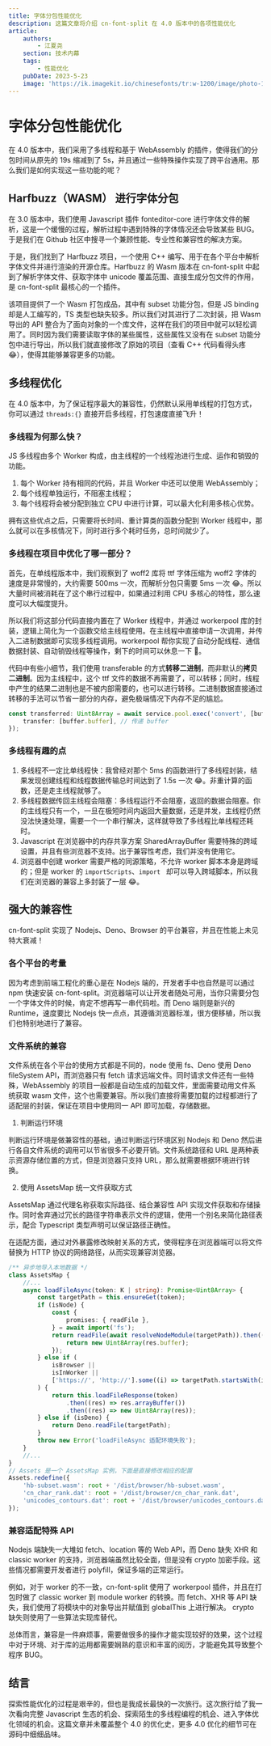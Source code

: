 ```yaml
---
title: 字体分包性能优化
description: 这篇文章将介绍 cn-font-split 在 4.0 版本中的各项性能优化
article:
    authors:
        - 江夏尧
    section: 技术内幕
    tags:
        - 性能优化
    pubDate: 2023-5-23
    image: 'https://ik.imagekit.io/chinesefonts/tr:w-1200/image/photo-1508804185872-d7badad00f7d.jfif'
---
```


# 字体分包性能优化

在 4.0 版本中，我们采用了多线程和基于 WebAssembly 的插件，使得我们的分包时间从原先的 19s 缩减到了 5s，并且通过一些特殊操作实现了跨平台通用。那么我们是如何实现这一些功能的呢？

## Harfbuzz（WASM） 进行字体分包

在 3.0 版本中，我们使用 Javascript 插件 fonteditor-core 进行字体文件的解析，这是一个缓慢的过程，解析过程中遇到特殊的字体情况还会导致某些 BUG。于是我们在 Github 社区中搜寻一个兼顾性能、专业性和兼容性的解决方案。

于是，我们找到了 Harfbuzz 项目，一个使用 C++ 编写、用于在各个平台中解析字体文件并进行渲染的开源仓库。Harfbuzz 的 Wasm 版本在 cn-font-split 中起到了解析字体文件、获取字体中 unicode 覆盖范围、直接生成分包文件的作用，是 cn-font-split 最核心的一个插件。

该项目提供了一个 Wasm 打包成品，其中有 subset 功能分包，但是 JS binding 却是人工编写的，TS 类型也缺失较多。所以我们对其进行了二次封装，把 Wasm 导出的 API 整合为了面向对象的一个库文件，这样在我们的项目中就可以轻松调用了。同时因为我们需要读取字体的某些属性，这些属性又没有在 subset 功能分包中进行导出，所以我们就直接修改了原始的项目（查看 C++ 代码看得头疼 😂），使得其能够兼容更多的功能。

## 多线程优化

在 4.0 版本中，为了保证程序最大的兼容性，仍然默认采用单线程的打包方式，你可以通过 `threads:{}` 直接开启多线程，打包速度直接飞升！

### 多线程为何那么快？

JS 多线程由多个 Worker 构成，由主线程的一个线程池进行生成、运作和销毁的功能。

1. 每个 Worker 持有相同的代码，并且 Worker 中还可以使用 WebAssembly；
2. 每个线程单独运行，不阻塞主线程；
3. 每个线程将会被分配到独立 CPU 中进行计算，可以最大化利用多核心优势。

拥有这些优点之后，只需要将长时间、重计算类的函数分配到 Worker 线程中，那么就可以在多核情况下，同时进行多个耗时任务，总时间就少了。

### 多线程在项目中优化了哪一部分？

首先，在单线程版本中，我们观察到了 woff2 库将 ttf 字体压缩为 woff2 字体的速度是非常慢的，大约需要 500ms 一次，而解析分包只需要 5ms 一次 😂。所以大量时间被消耗在了这个串行过程中，如果通过利用 CPU 多核心的特性，那么速度可以大幅度提升。

所以我们将这部分代码直接内置在了 Worker 线程中，并通过 workerpool 库的封装，逻辑上简化为一个函数交给主线程使用。在主线程中直接申请一次调用，并传入二进制数据即可实现多线程调用。workerpool 帮你实现了自动分配线程、通信数据封装、自动销毁线程等操作，剩下的时间可以休息一下 🍻。

代码中有些小细节，我们使用 transferable 的方式**转移二进制**，而非默认的**拷贝二进制**。因为主线程中，这个 ttf 文件的数据不再需要了，可以转移；同时，线程中产生的结果二进制也是不被内部需要的，也可以进行转移。二进制数据直接通过转移的手法可以节省一部分的内存，避免极端情况下内存不足的尴尬。

```ts
const transferred: Uint8Array = await service.pool.exec('convert', [buffer, targetType], {
    transfer: [buffer.buffer], // 传递 buffer
});
```

### 多线程有趣的点

1. 多线程不一定比单线程快：我曾经对那个 5ms 的函数进行了多线程封装，结果发现创建线程和线程数据传输总时间达到了 1.5s 一次 😂。非重计算的函数，还是走主线程就够了。
2. 多线程数据传回主线程会阻塞：多线程运行不会阻塞，返回的数据会阻塞。你的主线程只有一个，一旦在极短时间内返回大量数据，还是并发，主线程仍然没法快速处理，需要一个一个串行解决，这样就导致了多线程比单线程还耗时。
3. Javascript 在浏览器中的内存共享方案 SharedArrayBuffer 需要特殊的跨域设置，并且有些浏览器不支持。出于兼容性考虑，我们并没有使用它。
4. 浏览器中创建 worker 需要严格的同源策略，不允许 worker 脚本本身是跨域的；但是 worker 的 `importScripts`、`import ` 却可以导入跨域脚本，所以我们在浏览器的兼容上多封装了一层 😂。

## 强大的兼容性

cn-font-split 实现了 Nodejs、Deno、Browser 的平台兼容，并且在性能上未见特大衰减！

### 各个平台的考量

因为考虑到前端工程化的重心是在 Nodejs 端的，开发者手中也自然是可以通过 npm 快速安装 cn-font-split。浏览器端可以让开发者随处可用，当你只需要分包一个字体文件的时候，肯定不想再写一串代码啦。而 Deno 端则是新兴的 Runtime，速度要比 Nodejs 快一点点，其遵循浏览器标准，很方便移植，所以我们也特别地进行了兼容。

### 文件系统的兼容

文件系统在各个平台的使用方式都是不同的，node 使用 fs、Deno 使用 Deno fileSystem API，而浏览器只有 fetch 请求远端文件。同时请求文件还有一些特殊，WebAssembly 的项目一般都是自动生成的加载文件，里面需要动用文件系统获取 wasm 文件，这个也需要兼容。所以我们直接将需要加载的过程都进行了适配层的封装，保证在项目中使用同一 API 即可加载，存储数据。

1. 判断运行环境

判断运行环境是做兼容性的基础，通过判断运行环境区别 Nodejs 和 Deno 然后进行各自文件系统的调用可以节省很多不必要开销。文件系统路径和 URL 是两种表示资源存储位置的方式，但是浏览器只支持 URL，那么就需要根据环境进行转换。

2. 使用 AssetsMap 统一文件获取方式

AssetsMap 通过代理名称获取实际路径、结合兼容性 API 实现文件获取和存储操作。同时舍弃通过冗长的路径字符串表示文件的逻辑，使用一个别名来简化路径表示，配合 Typescript 类型声明可以保证路径正确性。

在适配方面，通过对外暴露修改映射关系的方式，使得程序在浏览器端可以将文件替换为 HTTP 协议的网络路径，从而实现兼容浏览器。

```ts
/** 异步地导入本地数据 */
class AssetsMap {
    //...
    async loadFileAsync(token: K | string): Promise<Uint8Array> {
        const targetPath = this.ensureGet(token);
        if (isNode) {
            const {
                promises: { readFile },
            } = await import('fs');
            return readFile(await resolveNodeModule(targetPath)).then((res) => {
                return new Uint8Array(res.buffer);
            });
        } else if (
            isBrowser ||
            isInWorker ||
            ['https://', 'http://'].some((i) => targetPath.startsWith(i))
        ) {
            return this.loadFileResponse(token)
                .then((res) => res.arrayBuffer())
                .then((res) => new Uint8Array(res));
        } else if (isDeno) {
            return Deno.readFile(targetPath);
        }
        throw new Error('loadFileAsync 适配环境失败');
    }
    //...
}
// Assets 是一个 AssetsMap 实例，下面是直接修改相应的配置
Assets.redefine({
    'hb-subset.wasm': root + '/dist/browser/hb-subset.wasm',
    'cn_char_rank.dat': root + '/dist/browser/cn_char_rank.dat',
    'unicodes_contours.dat': root + '/dist/browser/unicodes_contours.dat',
});
```

### 兼容适配特殊 API

Nodejs 端缺失一大堆如 fetch、location 等的 Web API，而 Deno 缺失 XHR 和 classic worker 的支持，浏览器端虽然比较全面，但是没有 crypto 加密手段。这些情况都需要开发者进行 polyfill，保证多端的正常运行。

例如，对于 worker 的不一致，cn-font-split 使用了 workerpool 插件，并且在打包时做了 classic worker 到 module worker 的转换。而 fetch、XHR 等 API 缺失，我们使用了将模块中的对象导出并赋值到 globalThis 上进行解决。 crypto 缺失则使用了一些算法实现库替代。

总体而言，兼容是一件麻烦事，需要做很多的操作才能实现较好的效果，这个过程中对于环境、对于库的运用都需要娴熟的意识和丰富的阅历，才能避免其导致整个程序 BUG。

## 结言

探索性能优化的过程是艰辛的，但也是我成长最快的一次旅行。这次旅行给了我一次看向完整 Javascript 生态的机会、探索陌生的多线程编程的机会、进入字体优化领域的机会。这篇文章并未覆盖整个 4.0 的优化史，更多 4.0 优化的细节可在源码中细细品味。
